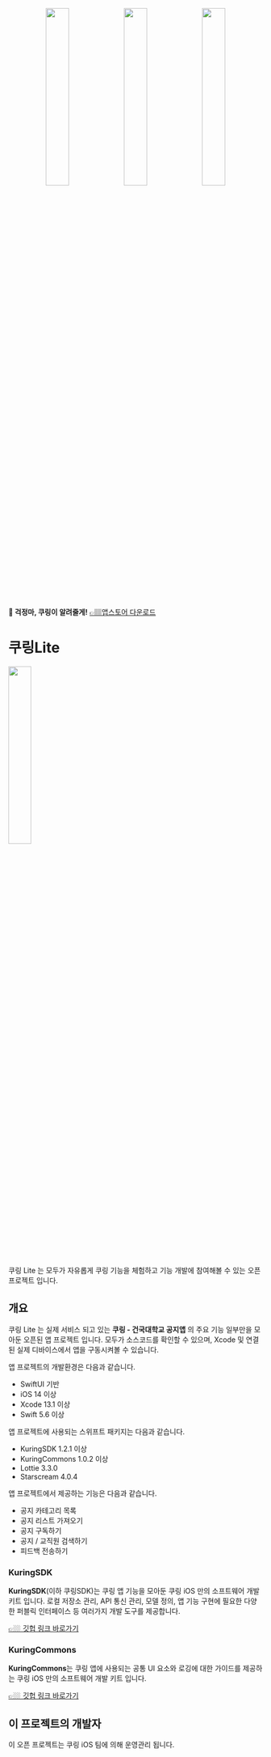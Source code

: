 <p align="center">
 <img src="https://user-images.githubusercontent.com/53814741/163469327-98af5c02-efc7-4c3e-8fec-9195ca6805ad.JPG" width="30%"/>
 <img src="https://user-images.githubusercontent.com/53814741/163469357-aed6a78a-4b65-4a9a-bead-d541e7eee702.JPG" width="30%"/>
 <img src="https://user-images.githubusercontent.com/53814741/163469345-503b6b50-b240-4c8d-9656-c719a5f3d9f2.JPG" width="30%"/>
</p>


**🔔 걱정마, 쿠링이 알려줄게!** [👉🏽앱스토어 다운로드](https://apps.apple.com/kr/app/%EC%BF%A0%EB%A7%81/id1609873520)

# 쿠링Lite

<img src="https://user-images.githubusercontent.com/53814741/172047890-c135e050-7b5c-4478-9b8b-fda8b838634b.png" width="30%"/>

쿠링 Lite 는 모두가 자유롭게 쿠링 기능을 체험하고 기능 개발에 참여해볼 수 있는 오픈 프로젝트 입니다.

## 개요

쿠링 Lite 는 실제 서비스 되고 있는 **쿠링 - 건국대학교 공지앱** 의 주요 기능 일부만을 모아둔 오픈된 앱 프로젝트 입니다. 모두가 소스코드를 확인할 수 있으며, Xcode 및 연결된 실제 디바이스에서 앱을 구동시켜볼 수 있습니다.

앱 프로젝트의 개발환경은 다음과 같습니다. 

- SwiftUI 기반
- iOS 14 이상
- Xcode 13.1 이상
- Swift 5.6 이상

앱 프로젝트에 사용되는 스위프트 패키지는 다음과 같습니다.

- KuringSDK 1.2.1 이상
- KuringCommons 1.0.2 이상
- Lottie 3.3.0
- Starscream 4.0.4

앱 프로젝트에서 제공하는 기능은 다음과 같습니다.

- 공지 카테고리 목록
- 공지 리스트 가져오기
- 공지 구독하기
- 공지 / 교직원 검색하기
- 피드백 전송하기

### KuringSDK

**KuringSDK**(이하 쿠링SDK)는 쿠링 앱 기능을 모아둔 쿠링 iOS 만의 소프트웨어 개발 키트 입니다. 로컬 저장소 관리, API 통신 관리, 모델 정의, 앱 기능 구현에 필요한 다양한 퍼블릭 인터페이스 등 여러가지 개발 도구를 제공합니다.

[👉🏼 깃헙 링크 바로가기](https://github.com/KU-Stacks/kuring-sdk-ios-spm) 

### KuringCommons

**KuringCommons**는 쿠링 앱에 사용되는 공통 UI 요소와 로깅에 대한 가이드를 제공하는 쿠링 iOS 만의 소프트웨어 개발 키트 입니다. 

[👉🏼 깃헙 링크 바로가기](https://github.com/KU-Stacks/kuring-ios-commons)


## 이 프로젝트의 개발자

이 오픈 프로젝트는 쿠링 iOS 팀에 의해 운영관리 됩니다.
